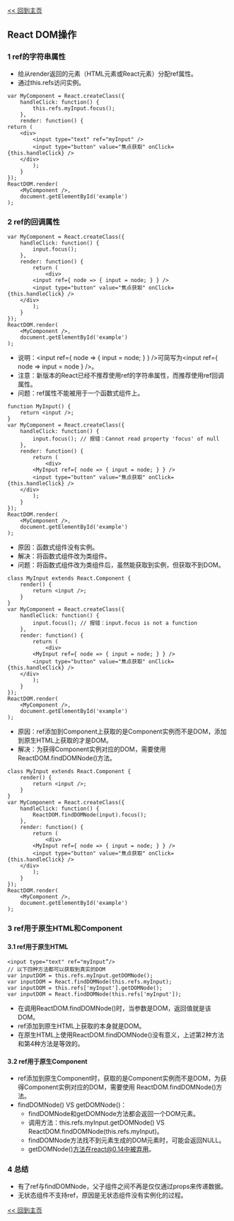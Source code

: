 [<< 回到主页](http://suzy1993.github.io/misszy/)

## React DOM操作

### 1 ref的字符串属性
* 给从render返回的元素（HTML元素或React元素）分配ref属性。
* 通过this.refs访问实例。

```
var MyComponent = React.createClass({
    handleClick: function() {
        this.refs.myInput.focus();
    },
    render: function() {
return (
    <div>
        <input type="text" ref="myInput" />
        <input type="button" value="焦点获取" onClick={this.handleClick} />
    </div>
        );
    }
});
ReactDOM.render(
    <MyComponent />,
    document.getElementById('example')
);
```

### 2 ref的回调属性
```
var MyComponent = React.createClass({
    handleClick: function() {
        input.focus();
    },
    render: function() {
        return (
            <div>
        <input ref={ node => { input = node; } } />
        <input type="button" value="焦点获取" onClick={this.handleClick} />
    </div>
        );
    }
});
ReactDOM.render(
    <MyComponent />,
    document.getElementById('example')
);
```
* 说明：<input ref={ node => { input = node; } } />可简写为<input ref={ node => input = node } />。
* 注意：新版本的React已经不推荐使用ref的字符串属性，而推荐使用ref回调属性。
* 问题：ref属性不能被用于一个函数式组件上。

```
function MyInput() {
    return <input />;
}
var MyComponent = React.createClass({
    handleClick: function() {
        input.focus(); // 报错：Cannot read property 'focus' of null
    },
    render: function() {
        return (
            <div>
        <MyInput ref={ node => { input = node; } } />
        <input type="button" value="焦点获取" onClick={this.handleClick} />
    </div>
        );
    }
});
ReactDOM.render(
    <MyComponent />,
    document.getElementById('example')
);
```
* 原因：函数式组件没有实例。
* 解决：将函数式组件改为类组件。
* 问题：将函数式组件改为类组件后，虽然能获取到实例，但获取不到DOM。

```
class MyInput extends React.Component {
    render() {
        return <input />;
    }
}
var MyComponent = React.createClass({
    handleClick: function() {
        input.focus(); // 报错：input.focus is not a function
    },
    render: function() {
        return (
            <div>
        <MyInput ref={ node => { input = node; } } />
        <input type="button" value="焦点获取" onClick={this.handleClick} />
    </div>
        );
    }
});
ReactDOM.render(
    <MyComponent />,
    document.getElementById('example')
);
```
* 原因：ref添加到Component上获取的是Component实例而不是DOM，添加到原生HTML上获取的才是DOM。
* 解决：为获得Component实例对应的DOM，需要使用 ReactDOM.findDOMNode()方法。

```
class MyInput extends React.Component {
    render() {
        return <input />;
    }
}
var MyComponent = React.createClass({
    handleClick: function() {
        ReactDOM.findDOMNode(input).focus();
    },
    render: function() {
        return (
            <div>
        <MyInput ref={ node => { input = node; } } />
        <input type="button" value="焦点获取" onClick={this.handleClick} />
    </div>
        );
    }
});
ReactDOM.render(
    <MyComponent />,
    document.getElementById('example')
);
```

### 3 ref用于原生HTML和Component
#### 3.1 ref用于原生HTML
```
<input type="text" ref="myInput”/>
// 以下四种方法都可以获取到真实的DOM
var inputDOM = this.refs.myInput.getDOMNode();
var inputDOM = React.findDOMNode(this.refs.myInput);
var inputDOM = this.refs['myInput'].getDOMNode();
var inputDOM = React.findDOMNode(this.refs['myInput']);
```
* 在调用ReactDOM.findDOMNode()时，当参数是DOM，返回值就是该DOM。
* ref添加到原生HTML上获取的本身就是DOM。
* 在原生HTML上使用ReactDOM.findDOMNode()没有意义，上述第2种方法和第4种方法是等效的。

#### 3.2 ref用于原生Component
* ref添加到原生Component时，获取的是Component实例而不是DOM，为获得Component实例对应的DOM，需要使用 ReactDOM.findDOMNode()方法。
* findDOMNode() VS getDOMNode()：
    * findDOMNode和getDOMNode方法都会返回一个DOM元素。
    * 调用方法：this.refs.myInput.getDOMNode() VS ReactDOM.findDOMNode(this.refs.myInput)。
    * findDOMNode方法找不到元素生成的DOM元素时，可能会返回NULL。
    * getDOMNode()方法在react@0.14中被弃用。

### 4 总结
* 有了ref与findDOMNode，父子组件之间不再是仅仅通过props来传递数据。
* 无状态组件不支持ref，原因是无状态组件没有实例化的过程。

[<< 回到主页](http://suzy1993.github.io/misszy/)
